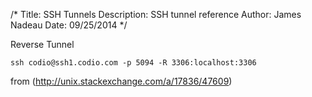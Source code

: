 /*
Title: SSH Tunnels
Description: SSH tunnel reference
Author: James Nadeau
Date: 09/25/2014
*/

Reverse Tunnel

    ssh codio@ssh1.codio.com -p 5094 -R 3306:localhost:3306

from (http://unix.stackexchange.com/a/17836/47609)
